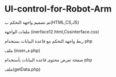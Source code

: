 # UI-control-for-Robot-Arm
تم تصميم واجهة التحكم ب(HTML,CS,JS)

ملفات الواجهة (inerface12.html,Cssinterface.css)

ربط واجهة التحكم مع قاعدة البيانات بستخدام php

ملف (inserف.php)

صفحة تعرض محتوى قاعده البيانات بأستخدام php

ملف(getData.php)


